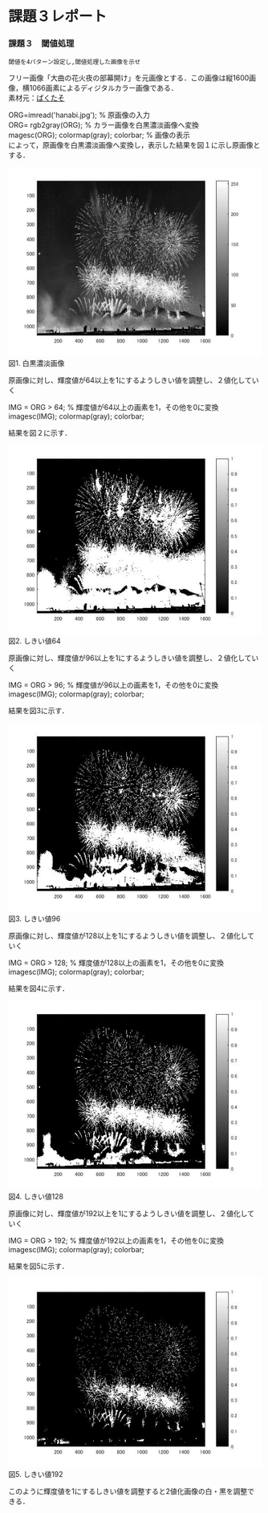 
# 課題３レポート
### 課題３　閾値処理
    閾値を4パターン設定し,閾値処理した画像を示せ

フリー画像「大曲の花火夜の部幕開け」を元画像とする．この画像は縦1600画像，横1066画素によるディジタルカラー画像である．  
素材元：[ぱくたそ](https://www.pakutaso.com/20180643172post-16577.html,"画像元リンク")

ORG=imread('hanabi.jpg'); % 原画像の入力  
ORG= rgb2gray(ORG); % カラー画像を白黒濃淡画像へ変換  
magesc(ORG); colormap(gray); colorbar; % 画像の表示  
によって，原画像を白黒濃淡画像へ変換し，表示した結果を図１に示し原画像とする．  

![原画像](https://github.com/monevmils/lecture_image_processing/blob/master/image/3-1.jpg?raw=true)  
図1. 白黒濃淡画像

原画像に対し、輝度値が64以上を1にするようしきい値を調整し、２値化していく

IMG = ORG > 64; % 輝度値が64以上の画素を1，その他を0に変換  
imagesc(IMG); colormap(gray); colorbar;  

結果を図２に示す．

![原画像](https://github.com/monevmils/lecture_image_processing/blob/master/image/3-2.jpg?raw=true)  
図2. しきい値64

原画像に対し、輝度値が96以上を1にするようしきい値を調整し、２値化していく

IMG = ORG > 96; % 輝度値が96以上の画素を1，その他を0に変換  
imagesc(IMG); colormap(gray); colorbar;  

結果を図3に示す．

![原画像](https://github.com/monevmils/lecture_image_processing/blob/master/image/3-3.jpg?raw=true)  
図3. しきい値96

原画像に対し、輝度値が128以上を1にするようしきい値を調整し、２値化していく

IMG = ORG > 128; % 輝度値が128以上の画素を1，その他を0に変換
imagesc(IMG); colormap(gray); colorbar;

結果を図4に示す．

![原画像](https://github.com/monevmils/lecture_image_processing/blob/master/image/3-4.jpg?raw=true)  
図4. しきい値128

原画像に対し、輝度値が192以上を1にするようしきい値を調整し、２値化していく  

IMG = ORG > 192; % 輝度値が192以上の画素を1，その他を0に変換  
imagesc(IMG); colormap(gray); colorbar;  

結果を図5に示す．

![原画像](https://github.com/monevmils/lecture_image_processing/blob/master/image/3-5.jpg?raw=true)  
図5. しきい値192

このように輝度値を1にするしきい値を調整すると2値化画像の白・黒を調整できる．
